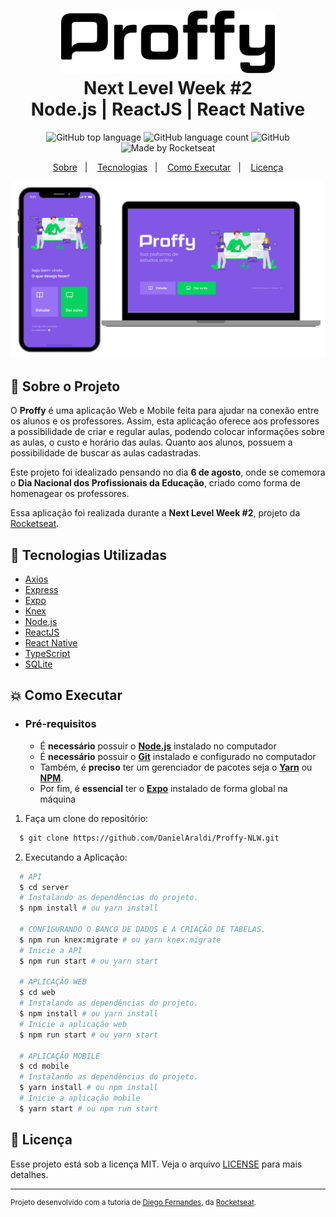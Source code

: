 <h1 align="center">
    <img alt="Proffy" src=".github/logo.svg" height="100px" />
    <br>Next Level Week #2<br/>
    Node.js | ReactJS | React Native
</h1>

<p align="center">
    <img alt="GitHub top language" src="https://img.shields.io/github/languages/top/DanielAraldi/Proffy-NLW?style=flat-square">
    <img alt="GitHub language count" src="https://img.shields.io/github/languages/count/DanielAraldi/Proffy-NLW?style=flat-square">
    <img alt="GitHub" src="https://img.shields.io/github/license/DanielAraldi/Proffy-NLW?style=flat-square">
    <img alt="Made by Rocketseat" src="https://img.shields.io/badge/made%20by-Rocketseat-%237519C1?style=flat-square"><br/>
</p>

<p align="center">
    <a href="#bookmark-sobre-o-projeto">Sobre</a>&nbsp;&nbsp;&nbsp;|&nbsp;&nbsp;&nbsp;
    <a href="#rocket-tecnologias-utilizadas">Tecnologias</a>&nbsp;&nbsp;&nbsp;|&nbsp;&nbsp;&nbsp;
    <a href="#boom-como-executar">Como Executar</a>&nbsp;&nbsp;&nbsp;|&nbsp;&nbsp;&nbsp;
    <a href="#memo-licença">Licença</a>
</p>

<p align="center">
    <img alt="Design do Projeto" width="650px" src="./.github/design.png" />
<p>

## :bookmark: Sobre o Projeto

O **Proffy** é uma aplicação Web e Mobile feita para ajudar na conexão entre os alunos e os professores. Assim, esta aplicação oferece aos professores a possibilidade de criar e regular aulas, podendo colocar informações sobre as aulas, o custo e horário das aulas. Quanto aos alunos, possuem a possibilidade de buscar as aulas cadastradas.

Este projeto foi idealizado pensando no dia **6 de agosto**, onde se comemora o **Dia Nacional dos Profissionais da Educação**, criado como forma de homenagear os professores.

Essa aplicação foi realizada durante a **Next Level Week #2**, projeto da [Rocketseat](https://rocketseat.com.br/).

## :rocket: Tecnologias Utilizadas

- [Axios](https://axios-http.com/)
- [Express](https://expressjs.com/)
- [Expo](https://expo.io/)
- [Knex](http://knexjs.org/)
- [Node.js](https://nodejs.org/en/)
- [ReactJS](https://reactjs.org/)
- [React Native](http://facebook.github.io/react-native/)
- [TypeScript](https://www.typescriptlang.org/)
- [SQLite](https://www.sqlite.org/)

## :boom: Como Executar

- ### **Pré-requisitos**

  - É **necessário** possuir o **[Node.js](https://nodejs.org/en/)** instalado no computador
  - É **necessário** possuir o **[Git](https://git-scm.com/)** instalado e configurado no computador
  - Também, é **preciso** ter um gerenciador de pacotes seja o **[Yarn](https://yarnpkg.com/)** ou **[NPM](https://www.npmjs.com/)**.
  - Por fim, é **essencial** ter o **[Expo](https://expo.io/)** instalado de forma global na máquina

1. Faça um clone do repositório:

```sh
  $ git clone https://github.com/DanielAraldi/Proffy-NLW.git
```

2. Executando a Aplicação:

```sh
  # API
  $ cd server
  # Instalando as dependências do projeto.
  $ npm install # ou yarn install

  # CONFIGURANDO O BANCO DE DADOS E A CRIAÇÃO DE TABELAS.
  $ npm run knex:migrate # ou yarn knex:migrate
  # Inicie a API
  $ npm run start # ou yarn start

  # APLICAÇÃO WEB
  $ cd web
  # Instalando as dependências do projeto.
  $ npm install # ou yarn install
  # Inicie a aplicação web
  $ npm run start # ou yarn start

  # APLICAÇÃO MOBILE
  $ cd mobile
  # Instalando as dependências do projeto.
  $ yarn install # ou npm install
  # Inicie a aplicação mobile
  $ yarn start # ou npm run start
```

## :memo: Licença

Esse projeto está sob a licença MIT. Veja o arquivo [LICENSE](LICENSE) para mais detalhes.

---

<sup>Projeto desenvolvido com a tutoria de [Diego Fernandes](https://github.com/diego3g), da [Rocketseat](https://rocketseat.com.br/).</sup>
